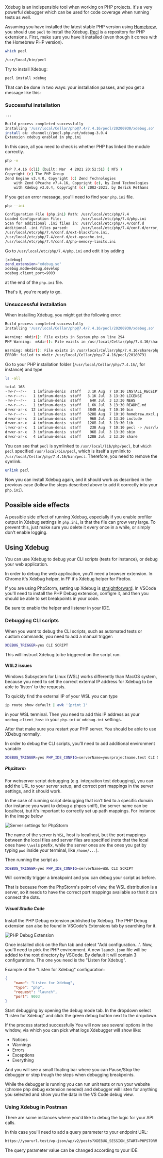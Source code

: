 Xdebug is an indispensible tool when working on PHP projects. It's a very powerful debugger which can be used for code coverage when running tests as well.

Assuming you have installed the latest stable PHP version using [Homebrew](https://brew.sh/), you should use `pecl` to install the Xdebug. [Pecl](https://pecl.php.net/) is a repository for PHP extensions. First, make sure you have it installed (even though it comes with the Homebrew PHP version).

```bash
which pecl

/usr/local/bin/pecl
```

Try to install Xdebug:

```bash
pecl install xdebug
```

That can be done in two ways: your installation passes, and you get a message like this:

### Successful installation

```bash
...

Build process completed successfully
Installing '/usr/local/Cellar/php@7.4/7.4.16/pecl/20200930/xdebug.so'
install ok: channel://pecl.php.net/xdebug-3.0.4
Extension xdebug enabled in php.ini
```

In this case, all you need to check is whether PHP has linked the module correctly.

```bash
php -v

PHP 7.4.16 (cli) (built: Mar  4 2021 20:52:51) ( NTS )
Copyright (c) The PHP Group
Zend Engine v3.4.0, Copyright (c) Zend Technologies
    with Zend OPcache v7.4.16, Copyright (c), by Zend Technologies
    with Xdebug v3.0.4, Copyright (c) 2002-2021, by Derick Rethans
```

If you get an error message, you'll need to find your `php.ini` file.

```bash
php --ini

Configuration File (php.ini) Path: /usr/local/etc/php/7.4
Loaded Configuration File:         /usr/local/etc/php/7.4/php.ini
Scan for additional .ini files in: /usr/local/etc/php/7.4/conf.d
Additional .ini files parsed:      /usr/local/etc/php/7.4/conf.d/error_log.ini,
/usr/local/etc/php/7.4/conf.d/ext-blackfire.ini,
/usr/local/etc/php/7.4/conf.d/ext-opcache.ini,
/usr/local/etc/php/7.4/conf.d/php-memory-limits.ini
```

Go to `/usr/local/etc/php/7.4/php.ini` and edit it by adding

```bash
[xdebug]
zend_extension="xdebug.so"
xdebug.mode=debug,develop
xdebug.client_port=9003
```

at the end of the `php.ini` file.

That's it, you're ready to go.

### Unsuccessful installation

When installing Xdebug, you might get the following error:

```bash
Build process completed successfully
Installing '/usr/local/Cellar/php@7.4/7.4.16/pecl/20200930/xdebug.so'

Warning: mkdir(): File exists in System.php on line 294
PHP Warning:  mkdir(): File exists in /usr/local/Cellar/php/7.4.16/share/php/pear/System.php on line 294

Warning: mkdir(): File exists in /usr/local/Cellar/php/7.4.16/share/php/pear/System.php on line 294
ERROR: failed to mkdir /usr/local/Cellar/php/7.4.16/pecl/20180731
```

Go to your PHP installation folder (`/usr/local/Cellar/php/7.4.16/`, for instance) and type

```bash
ls -all

total 168
-rw-r--r--   1 infinum-denis  staff   3.1K Aug  7 10:10 INSTALL_RECEIPT.json
-rw-r--r--   1 infinum-denis  staff   3.1K Jul  3 13:30 LICENSE
-rw-r--r--   1 infinum-denis  staff    64K Jul  3 13:30 NEWS
-rw-r--r--   1 infinum-denis  staff   1.6K Jul  3 13:30 README.md
drwxr-xr-x  12 infinum-denis  staff   384B Aug  7 10:10 bin
-rw-r--r--   1 infinum-denis  staff   628B Aug  7 10:10 homebrew.mxcl.php.plist
drwxr-xr-x   3 infinum-denis  staff    96B Jul  3 13:30 include
drwxr-xr-x   4 infinum-denis  staff   128B Jul  3 13:30 lib
lrwxr-xr-x   1 infinum-denis  staff    23B Aug  7 10:10 pecl -> /usr/local/lib/php/pecl
drwxr-xr-x   3 infinum-denis  staff    96B Jul  3 13:30 sbin
drwxr-xr-x   4 infinum-denis  staff   128B Jul  3 13:30 share
```

You can see that `pecl` is symlinked to `/usr/local/lib/php/pecl`, but `which pecl` specified `/usr/local/bin/pecl`, which is itself a symlink to `/usr/local/Cellar/php/7.4.16/bin/pecl`. Therefore, you need to remove the symlink.

```bash
unlink pecl
```

Now you can install Xdebug again, and it should work as described in the previous case (follow the steps described above to add it correctly into your `php.ini`).

## Possible side effects

A possible side effect of running Xdebug, especially if you enable profiler output in Xdebug settings in `php.ini`, is that the file can grow very large. To prevent this, just make sure you delete it every once in a while, or simply don't enable logging.

## Using Xdebug

You can use Xdebug to debug your CLI scripts (tests for instance), or debug your web application.

In order to debug the web application, you'll need a browser extension. In Chrome it's Xdebug helper, in FF it's Xdebug helper for Firefox.

If you are using PhpStorm, setting up Xdebug is [straightforward](https://www.jetbrains.com/help/phpstorm/configuring-xdebug.html). In VSCode you'll need to install the PHP Debug extension, configre it, and then you should be able to set breakpoints in your code.

Be sure to enable the helper and listener in your IDE.

### Debugging CLI scripts

When you want to debug the CLI scripts, such as automated tests or custom commands, you need to add a manual trigger:

```bash
XDEBUG_TRIGGER=yes CLI SCRIPT
```

This will instruct Xdebug to be triggered on the script run.

#### WSL2 issues

Windows Subsystem for Linux (WSL) works differently than MacOS system, because you need to set the correct external IP address for Xdebug to be able to 'listen' to the requests.

To quickly find the external IP of your WSL you can type

```bash
ip route show default | awk '{print }'
```

in your WSL terminal. Then you need to add this IP address as your `xdebug.client_host` in your `php.ini` or `xdebug.ini` settings.

After that make sure you restart your PHP server. You should be able to use XDebug normally.

In order to debug the CLI scripts, you'll need to add additional environment variable

```bash
XDEBUG_TRIGGER=yes PHP_IDE_CONFIG=serverName=yourprojectname.test CLI SCRIPT
```
##### PhpStorm 

For webserver script debugging (e.g. integration test debugging), you can add the URL to your server setup, and correct port mappings in the server settings, and it should work.

In the case of running script debugging that isn't tied to a specific domain (for instance you want to debug a phpcs sniff), the server name can be localhost, but it's important to correctly set up path mappings. For instance in the image below

![Server settings for PhpStorm](/img/wsl-xdebug.png)

The name of the server is `WSL`, host is localhost, but the port mappings between the local files and server files are specified (note that the local ones have `\\wsl$` prefix, while the server ones are the ones you get by typing `pwd` inside your terminal, like `/home/...`).

Then running the script as 

```bash
XDEBUG_TRIGGER=yes PHP_IDE_CONFIG=serverName=WSL CLI SCRIPT
```

Will correctly trigger a breakpoint and you can debug your script as before.

That is because from the PhpStorm's point of view, the WSL distribution is a server, so it needs to have the correct port mappings available so that it can connect the dots.

##### Visual Studio Code 

Install the PHP Debug extension published by Xdebug. The PHP Debug extension can also be found in VSCode's Extensions tab by searching for it.

![PHP Debug Extension](/img/vsc-php-debug-extension.png)

Once installed click on the Run tab and select "Add configuration...". Now, you'll need to pick the PHP environment. A new `launch.json` file will be added to the root directory by VSCode. By default it will contain 3 configurations. The one you need is the "Listen for Xdebug".

Example of the "Listen for Xdebug" configuration:

```json
{
    "name": "Listen for Xdebug",
    "type": "php",
    "request": "launch",
    "port": 9003
}
```

Start debugging by opening the debug mode tab. In the dropdown select "Listen for Xdebug" and click the green debug button next to the dropdown.

If the process started successfully You will now see several options in the window, via which you can pick what logs Xdebugger will show like:

- Notices
- Warnings
- Errors
- Exceptions
- Everything

And you will see a small floating bar where you can Pause/Stop the debugger or step trough the steps when debugging breakpoints.

While the debugger is running you can run unit tests or run your website (chrome php debug extension needed) and debugger will listen for anything you selected and show you the data in the VS Code debug view.

### Using Xdebug in Postman

There are some instances where you'd like to debug the logic for your API calls.

In this case you'll need to add a query parameter to your endpoint URL:

```bash
https://yoururl.test/wp-json/wp/v2/posts?XDEBUG_SESSION_START=PHPSTORM
```

The query parameter value can be changed according to your IDE.
